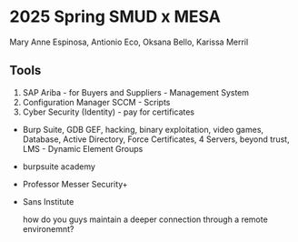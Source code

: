 # 2025 Spring SMUD x MESA

Mary Anne Espinosa, Antionio Eco, Oksana Bello, Karissa Merril

## Tools

1. SAP Ariba - for Buyers and Suppliers - Management System
2. Configuration Manager SCCM - Scripts
3. Cyber Security (Identity) - pay for certificates

- Burp Suite, GDB GEF, hacking, binary exploitation, video games, Database, Active Directory, Force Certificates, 4 Servers, beyond trust, LMS - Dynamic Element Groups

- burpsuite academy
- Professor Messer Security+
- Sans Institute

  how do you guys maintain a deeper connection through a remote environemnt?
